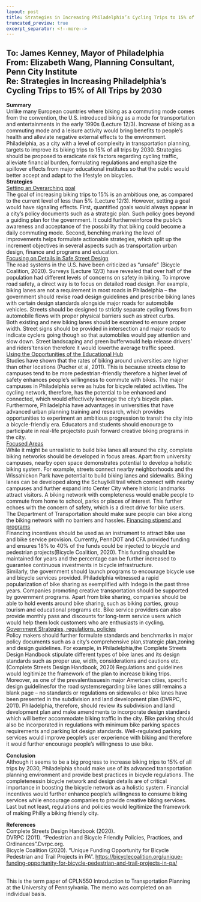 ```yaml
---
layout: post
title: Strategies in Increasing Philadelphia’s Cycling Trips to 15% of All Trips by 2030
truncated_preview: true
excerpt_separator: <!--more-->
---
```


**To:** James Kenney, Mayor of Philadelphia <br>
**From:** Elizabeth Wang, Planning Consultant, Penn City Institute <br>
**Re:** Strategies in Increasing Philadelphia’s Cycling Trips to 15% of All Trips by 2030 <br>
-----------------------------------------------------------------

**Summary** <br>
Unlike many European countries where biking as a commuting mode comes from the
convention, the U.S. introduced biking as a mode for transportation and entertainments in the early
1990s (Lecture 12/3). Increase of biking as a commuting mode and a leisure activity would bring benefits
to people’s health and alleviate negative external effects to the environment. Philadelphia, as a city with
a level of complexity in transportation planning, targets to improve its biking trips to 15% of all trips by
2030. Strategies should be proposed to eradicate risk factors regarding cycling traffic, alleviate financial
burden, formulating regulations and emphasize the spillover effects from major educational institutes so
that the public would better accept and adapt to the lifestyle on bicycles. <br>
**Strategies** <br>
<ins>Setting an Overarching goal</ins> <br>
The goal of increasing biking trips to 15% is an ambitious one, as compared to the current level
of less than 5%<!--more--> (Lecture 12/3). However, setting a goal would have signaling effects. First, quantified
goals would always appear in a city’s policy documents such as a strategic plan. Such policy goes beyond
a guiding plan for the government. It could furtherreinforce the public’s awareness and acceptance of
the possibility that biking could become a daily commuting mode. Second, benching marking the level of
improvements helps formulate actionable strategies, which split up the increment objectives in several
aspects such as transportation urban design, finance and programs and education. <br>
<ins>Focusing on Details in Safe Street Design</ins> <br>
The road systems in the U.S. have been criticized as “unsafe” (Bicycle Coalition, 2020). Surveys
(Lecture 12/3) have revealed that over half of the population had different levels of concerns on safety
in biking. To improve road safety, a direct way is to focus on detailed road design. For example, biking
lanes are not a requirement in most roads in Philadelphia – the government should revise road design
guidelines and prescribe biking lanes with certain design standards alongside major roads for
automobile vehicles. Streets should be designed to strictly separate cycling flows from automobile flows
with proper physical barriers such as street curbs. <br>
Both existing and new biking lanes should be examined to ensure proper width. Street signs
should be provided in intersection and major roads to indicate cyclers going though so that automobiles
would pay attention and slow down. Street landscaping and green bufferwould help release drivers’
and riders’tension therefore it would lowerthe average traffic speed. <br>
<ins>Using the Opportunities of the Educational Hub</ins> <br>
Studies have shown that the rates of biking around universities are higher than other locations
(Pucher et al, 2011). This is because streets close to campuses tend to be more pedestrian-friendly
therefore a higher level of safety enhances people’s willingness to commute with bikes. The major
campuses in Philadelphia serve as hubs for bicycle related activities. The cycling network, therefore, has
the potential to be enhanced and connected, which would effectively leverage the city’s bicycle plan.
Furthermore, Philadelphia have advantages in universities that have advanced urban planning
training and research, which provides opportunities to experiment an ambitious progression to transit
the city into a bicycle-friendly era. Educators and students should encourage to participate in real-life
projectsto push forward creative biking programs in the city. <br>
<ins>Focused Areas</ins> <br>
While it might be unrealistic to build bike lanes all around the city, complete biking networks
should be developed in focus areas. Apart from university campuses, nearby open space demonstrates
potential to develop a holistic biking system. For example, streets connect nearby neighborhoods and
the Wissahickon Park have potential to build biking lanes and sidewalks. Biking lanes can be developed
along the Schuylkill trail which connect with nearby campuses and further expand into Center City
where historic landmarks attract visitors. A biking network with completeness would enable people to
commute from home to school, parks or places of interest. This further echoes with the concern of
safety, which is a direct drive for bike users. The Department of Transportation should make sure people
can bike along the biking network with no barriers and hassles.
<ins>Financing stipend and programs</ins> <br>
Financing incentives should be used as an instrument to attract bike use and bike service
provision. Currently, PennDOT and CFA provided funding and ensures 18% to 40% of the funds could be
injected to bicycle and pedestrian projects(Bicycle Coalition, 2020). This funding should be maintained
for years and the percentage can be further increased to guarantee continuous investments in bicycle
infrastructure. <br>
Similarly, the government should launch programs to encourage bicycle use and bicycle services
provided. Philadelphia witnessed a rapid popularization of bike sharing as exemplified with Indego in the
past three years. Companies promoting creative transportation should be supported by government
programs. Apart from bike sharing, companies should be able to hold events around bike sharing, such
as biking parties, group tourism and educational programs etc. Bike service providers can also provide
monthly pass and discounts for long-term service users which would help them lock customers who are
enthusiasts in cycling. <br>
<ins>Government Strategies, regulations, policies</ins> <br>
Policy makers should further formulate standards and benchmarks in major policy documents
such as a city’s comprehensive plan,strategic plan,zoning and design guidelines. For example, in
Philadelphia,the Complete Streets Design Handbook stipulate different types of bike lanes and its
design standards such as proper use, width, considerations and cautions etc. (Complete Streets Design
Handbook, 2020) Regulations and guidelines would legitimize the framework of the plan to increase
biking trips. <br>
Moreover, as one of the prevalentissuesin major American cities, specific design guidelinesfor
the road systemsregarding bike lanes still remains a blank page – no standards or regulations on
sidewalks or bike lanes have been presented in the subdivision and land development plan (DVRPC,
2011). Philadelphia, therefore, should review its subdivision and land development plan and make
amendments to incorporate design standards which will better accommodate biking traffic in the city.
Bike parking should also be incorporated in regulations with minimum bike parking spaces
requirements and parking lot design standards. Well-regulated parking services would improve people’s
user experience with biking and therefore it would further encourage people’s willingness to use bike. <br>

**Conclusion** <br>
Although it seems to be a big progress to increase biking trips to 15% of all trips by 2030,
Philadelphia should make use of its advanced transportation planning environment and provide best
practices in bicycle regulations. The completenessin bicycle network and design details are of critical
importance in boosting the bicycle network as a holistic system. Financial incentives would further
enhance people’s willingness to consume biking services while encourage companies to provide creative
biking services. Last but not least, regulations and policies would legitimize the framework of making
Philly a biking friendly city. <br>

**References** <br>
Complete Streets Design Handbook (2020). <br>
DVRPC (2011). “Pedestrian and Bicycle Friendly Policies, Practices, and Ordinances”.Dvrpc.org. <br>
Bicycle Coalition (2020). “Unique Funding Opportunity for Bicycle Pedestrian and Trail Projects in PA”.
https://bicyclecoalition.org/unique-funding-opportunity-for-bicycle-pedestrian-and-trail-projects-in-pa/ <br>
<br>
<div class="message">
  This is the term paper of CPLN550 Introduction to Transportation Planning at the 
  University of Pennsylvania. The memo was completed on an individual basis.
</div>
